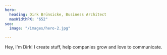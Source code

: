 ```yaml
---
hero:
  heading: Dirk Brünsicke, Business Architect
  maxWidthPX: "652"
seo:
  image: "/images/hero-2.jpg"

---
```

Hey, I'm Dirk! I create stuff, help companies grow and love to communicate.
